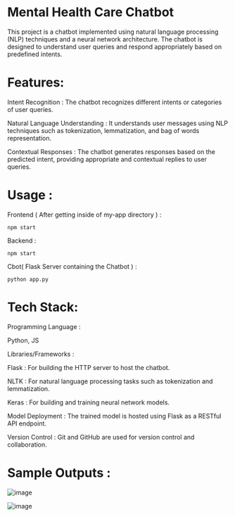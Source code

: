 # Mental Health Care Chatbot
  This project is a chatbot implemented using natural language processing (NLP) techniques and a neural network architecture. The chatbot is designed to understand user queries and respond appropriately based on predefined intents.

# Features:
Intent Recognition : 
    The chatbot recognizes different intents or categories of user queries.
    
Natural Language Understanding : 
    It understands user messages using NLP techniques such as tokenization, lemmatization, and bag of words representation.
    
Contextual Responses : 
    The chatbot generates responses based on the predicted intent, providing appropriate and contextual replies to user queries.

# Usage :
Frontend ( After getting inside of my-app directory ) :

    npm start

Backend :

    npm start

Cbot( Flask Server containing the Chatbot ) :

    python app.py

# Tech Stack:
Programming Language : 

   Python, JS

Libraries/Frameworks :

Flask : For building the HTTP server to host the chatbot.

NLTK : For natural language processing tasks such as tokenization and lemmatization.

Keras : For building and training neural network models.

Model Deployment : The trained model is hosted using Flask as a RESTful API endpoint.

Version Control : Git and GitHub are used for version control and collaboration.


# Sample Outputs :

![image](https://github.com/sabariraj01/Mental-Health-Care_Chatbot/assets/114046096/97fbff65-870e-424d-b143-e705fcaa59b0)

![image](https://github.com/sabariraj01/Mental-Health-Care_Chatbot/assets/114046096/a90a8c30-e8b8-44e6-b834-343c5c4a5cd3)





